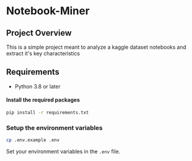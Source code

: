 # Notebook-Miner

## Project Overview
This is a simple project meant to analyze a kaggle dataset notebooks and extract it's key characteristics

## Requirements
- Python 3.8 or later

#### Install the required packages

```bash
pip install -r requirements.txt
```

### Setup the environment variables

```bash
cp .env.example .env
```

Set your environment variables in the `.env` file.
